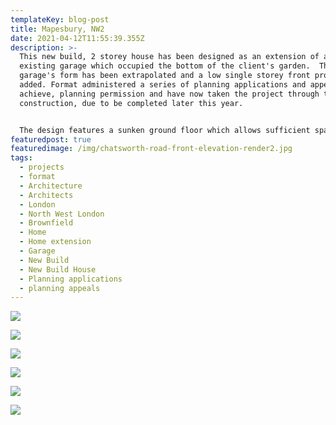 ```yaml
---
templateKey: blog-post
title: Mapesbury, NW2
date: 2021-04-12T11:55:39.355Z
description: >-
  This new build, 2 storey house has been designed as an extension of an
  existing garage which occupied the bottom of the client's garden.  The
  garage's form has been extrapolated and a low single storey front projection
  added. Format administered a series of planning applications and appeals to
  achieve, planning permission and have now taken the project through to
  construction, due to be completed later this year.


  The design features a sunken ground floor which allows sufficient space for 2 bedroom in the roof space, both with an average head height of at least 2.3m despite the canted ceilings. The eaves space is utilised as storage at the front of the house and to provide roof-lights to the rear of the ground floor, where the house sits up against the boundary with the neighbouring garden behind.
featuredpost: true
featuredimage: /img/chatsworth-road-front-elevation-render2.jpg
tags:
  - projects
  - format
  - Architecture
  - Architects
  - London
  - North West London
  - Brownfield
  - Home
  - Home extension
  - Garage
  - New Build
  - New Build House
  - Planning applications
  - planning appeals
---
```

![](/img/website-size-chatsworth-road-front-elevation-render2.jpg)

![](/img/website-size-autosave_2chatsworth-master-orientated-north-ne-view-edges.jpg)

![](/img/website-size-chatsworth-kitchen-perspective-no-shadow.jpg)

![](/img/website-size-chatsworth-hallway-perspective-heavy-edges.jpg)

![](/img/website-size-chatsworth-master-rooflight-and-stairs-clearer.jpg)

![](/img/website-size-chatsworth-master-orientated-northhd.jpg)
